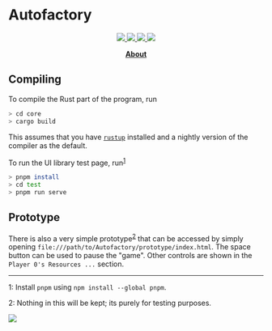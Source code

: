 <!-- markdownlint-disable no-inline-html no-bare-urls line-length header-increment commands-show-output -->

# Autofactory

<p align="center">
<a href="https://discord.gg/GCz7KgG">
    <img src="https://img.shields.io/discord/726947023231647798.svg?logo=discord&colorB=7289DA">
</a>
<a href="https://github.com/iMplode-nZ/Autofactory/actions">
    <img src="https://img.shields.io/github/workflow/status/iMplode-nZ/Autofactory/Rust">
</a>
<a href="https://github.com/iMplode-nZ/Autofactory/blob/main/LICENSE.md">
    <img src="https://img.shields.io/badge/license-GPL--3.0-brightgreen">
</a>
<a href="https://app.fossa.com/projects/git%2Bgithub.com%2FiMplode-nZ%2FAutofactory?ref=badge_shield" alt="FOSSA Status"><img src="https://app.fossa.com/api/projects/git%2Bgithub.com%2FiMplode-nZ%2FAutofactory.svg?type=shield"/></a>
</p>
<p align="center">
    <strong> <a href="https://youxplode.com/md.html?Autofactory">About</a> </strong>
</p>

## Compiling

To compile the Rust part of the program, run

```bash
> cd core
> cargo build
```

This assumes that you have [`rustup`](https://rustup.rs/) installed and a nightly version of the compiler as the default.

To run the UI library test page, run<sup>[1](#fn1)</sup>

```bash
> pnpm install
> cd test
> pnpm run serve
```

## Prototype

There is also a very simple prototype<sup>[2](#fn2)</sup> that can be accessed by simply opening `file:///path/to/Autofactory/prototype/index.html`. The space button can be used to pause the "game". Other controls are shown in the `Player 0's Resources ...` section.

---

<a name="fn1">1</a>: Install `pnpm` using `npm install --global pnpm`.

<a name="fn2">2</a>: Nothing in this will be kept; its purely for testing purposes.

<a href="https://app.fossa.com/projects/git%2Bgithub.com%2FiMplode-nZ%2FAutofactory?ref=badge_large" alt="FOSSA Status"><img src="https://app.fossa.com/api/projects/git%2Bgithub.com%2FiMplode-nZ%2FAutofactory.svg?type=large"/></a>
